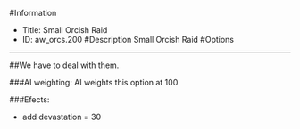 #Information
 - Title: Small Orcish Raid
 - ID: aw_orcs.200
#Description
Small Orcish Raid
#Options

___
##We have to deal with them.

###AI weighting:
AI weights this option at 100


###Efects:<ul><li>add devastation = 30</li></ul>

